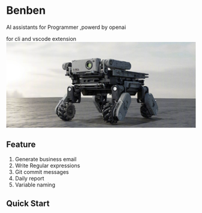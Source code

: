 # Benben
AI assistants for Programmer ,powerd by openai

for cli and vscode extension
<img src="./benben.png" />
## Feature
1. Generate business email
2. Write Regular expressions
3. Git commit messages
4. Daily report
5. Variable naming


## Quick Start

```

